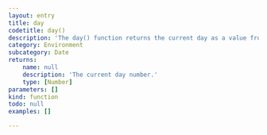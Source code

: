 ```yaml
---
layout: entry
title: day
codetitle: day()
description: 'The day() function returns the current day as a value from 1 - 31.'
category: Environment
subcategory: Date
returns:
    name: null
    description: 'The current day number.'
    type: [Number]
parameters: []
kind: function
todo: null
examples: []

---
```

